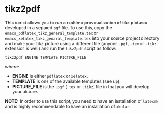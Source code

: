 # tikz2pdf

This script allows you to run a realtime previsualization of tikz pictures developed in a separed `pgf` file. To use
this, copy the `emacs_pdflatex_tikz_general_template.tex` or `emacs_xelatex_tikz_genaral_template.tex` into your source
project directory and make your tikz picture using a different file (anyone `.pgf`, `.tex` or `.tikz` extension is well)
and run the `tikz2pdf` script as follow:

```
tikz2pdf ENGINE TEMPLATE PICTURE_FILE
```
 where:
 - **ENGINE** is either `pdflatex` or `xelatex`.
 - **TEMPLATE** is one of the available templates (see up).
 - **PICTURE_FILE** is the `.pgf` (`.tex` or `.tikz`) file in that you will develop your picture.
 
**NOTE:** In order to use this script, you need to have an installation of `latexmk` and is highly recommendable to have
an installation of `okular`. 
